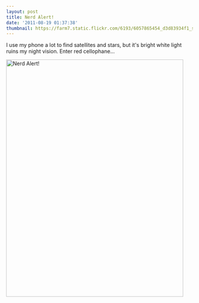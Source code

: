 ```yaml
---
layout: post
title: Nerd Alert!
date: '2011-08-19 01:37:38'
thumbnail: https://farm7.static.flickr.com/6193/6057865454_d3d83934f1_s.jpg
---
```


<p>I use my phone a lot to find satellites and stars, but it's bright white light ruins my night vision.  Enter red cellophane...
</p>
<a href="http://www.flickr.com/photos/thenobot/6057865454/" title="Nerd Alert! by thenobot, on Flickr"><img src="https://farm7.static.flickr.com/6193/6057865454_d3d83934f1_z.jpg" width="478" height="640" alt="Nerd Alert!"></a>
